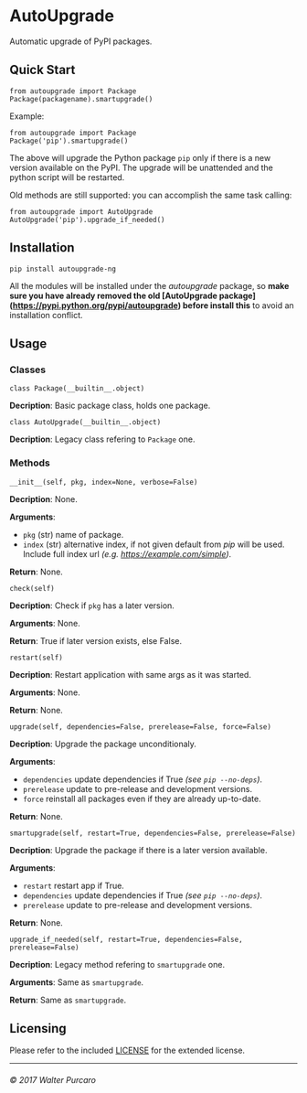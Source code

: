 AutoUpgrade
===========

Automatic upgrade of PyPI packages.


Quick Start
-----------

    from autoupgrade import Package
    Package(packagename).smartupgrade()

Example:

    from autoupgrade import Package
    Package('pip').smartupgrade()

The above will upgrade the Python package `pip` only if there is a new version
available on the PyPI.
The upgrade will be unattended and the python script will be restarted.

Old methods are still supported: you can accomplish the same task calling:

    from autoupgrade import AutoUpgrade
    AutoUpgrade('pip').upgrade_if_needed()


Installation
------------

    pip install autoupgrade-ng

All the modules will be installed under the _autoupgrade_ package, so **make
sure you have already removed the old [AutoUpgrade package]
(https://pypi.python.org/pypi/autoupgrade) before install this** to avoid an
installation conflict.


Usage
-----

### Classes

    class Package(__builtin__.object)

**Decription**: Basic package class, holds one package.

    class AutoUpgrade(__builtin__.object)

**Decription**: Legacy class refering to `Package` one.


### Methods

    __init__(self, pkg, index=None, verbose=False)

**Decription**: None.

**Arguments**:
- `pkg` (str) name of package.
- `index` (str) alternative index, if not given default from *pip* will be used.
Include full index url _(e.g. https://example.com/simple)_.

**Return**: None.

    check(self)

**Decription**: Check if `pkg` has a later version.

**Arguments**: None.

**Return**: True if later version exists, else False.

    restart(self)

**Decription**: Restart application with same args as it was started.

**Arguments**: None.

**Return**: None.

    upgrade(self, dependencies=False, prerelease=False, force=False)

**Decription**: Upgrade the package unconditionaly.

**Arguments**:
- `dependencies` update dependencies if True _(see `pip --no-deps`)_.
- `prerelease` update to pre-release and development versions.
- `force` reinstall all packages even if they are already up-to-date.

**Return**: None.

    smartupgrade(self, restart=True, dependencies=False, prerelease=False)

**Decription**: Upgrade the package if there is a later version available.

**Arguments**:
- `restart` restart app if True.
- `dependencies` update dependencies if True _(see `pip --no-deps`)_.
- `prerelease` update to pre-release and development versions.

**Return**: None.

    upgrade_if_needed(self, restart=True, dependencies=False, prerelease=False)

**Decription**: Legacy method refering to `smartupgrade` one.

**Arguments**: Same as `smartupgrade`.

**Return**: Same as `smartupgrade`.


Licensing
---------

Please refer to the included [LICENSE](/LICENSE.md) for the extended license.


----------------------------
###### © 2017 Walter Purcaro
